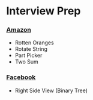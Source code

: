 # Interview Prep


### [Amazon](https://github.com/nemanjarajic/interview-prep/tree/main/Amazon)
- Rotten Oranges
- Rotate String
- Part Picker
- Two Sum

### [Facebook](https://github.com/nemanjarajic/interview-prep/tree/main/Facebook)
- Right Side View (Binary Tree)
